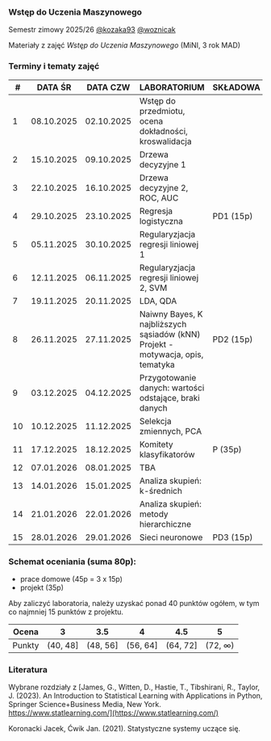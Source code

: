 ### Wstęp do Uczenia Maszynowego

Semestr zimowy 2025/26 [@kozaka93](https://github.com/kozaka93) [@woznicak](https://github.com/woznicak) 

Materiały z zajęć *Wstęp do Uczenia Maszynowego* (MiNI, 3 rok MAD)

### Terminy i tematy zajęć 
<table><thead>
  <tr>
    <th>#</th>
    <th>DATA ŚR</th>
    <th>DATA CZW</th>
    <th>LABORATORIUM</th>
    <th>SKŁADOWA</th>
  </tr></thead>
<tbody>
  <tr>
    <td>1</td>
    <td>08.10.2025</td>
    <td>02.10.2025</td>
    <td>Wstęp do przedmiotu, ocena dokładności, kroswalidacja</td>
    <td></td>
  </tr>
  <tr>
    <td>2</td>
    <td>15.10.2025</td>
    <td>09.10.2025</td>
    <td>Drzewa decyzyjne 1</td>
    <td></td>
  </tr>
  <tr>
    <td>3</td>
    <td>22.10.2025</td>
    <td>16.10.2025</td>
    <td>Drzewa decyzyjne 2, ROC, AUC</td>
    <td></td>
  </tr>
  <tr>
    <td>4</td>
    <td>29.10.2025</td>
    <td>23.10.2025</td>
    <td>Regresja logistyczna</td>
    <td>PD1 (15p)</td>
  </tr>
  <tr>
    <td>5</td>
    <td>05.11.2025</td>
    <td>30.10.2025</td>
    <td>Regularyzjacja regresji liniowej 1</td>
    <td></td>
  </tr>
  <tr>
    <td>6</td>
    <td>12.11.2025</td>
    <td>06.11.2025</td>
    <td>Regularyzjacja regresji liniowej 2, SVM</td>
    <td></td>
  </tr>
  <tr>
    <td>7</td>
    <td>19.11.2025</td>
    <td>20.11.2025</td>
    <td>LDA, QDA</td>
    <td></td>
  </tr>
  <tr>
    <td>8</td>
    <td>26.11.2025</td>
    <td>27.11.2025</td>
    <td>Naiwny Bayes, K najbliższych sąsiadów (kNN) <br> Projekt - motywacja, opis, tematyka</td>
    <td>PD2 (15p)</td>
  </tr>
  <tr>
    <td>9</td>
    <td>03.12.2025</td>
    <td>04.12.2025</td>
    <td>Przygotowanie danych: wartości odstające, braki danych</td>
    <td></td>
  </tr>
  <tr>
    <td>10</td>
    <td>10.12.2025</td>
    <td>11.12.2025</td>
    <td>Selekcja zmiennych, PCA</td>
    <td></td>
  </tr>
  <tr>
    <td>11</td>
    <td>17.12.2025</td>
    <td>18.12.2025</td>
    <td>Komitety klasyfikatorów</td>
    <td>P (35p)</td>
  </tr>
  <tr>
    <td>12</td>
    <td>07.01.2026</td>
    <td>08.01.2025</td>
    <td>TBA</td>
    <td></td>
  </tr>
  <tr>
    <td>13</td>
    <td>14.01.2026</td>
    <td>15.01.2025</td>
    <td>Analiza skupień: k-średnich</td>
    <td></td>
  </tr>
  <tr>
    <td>14</td>
    <td>21.01.2026</td>
    <td>22.01.2026</td>
    <td>Analiza skupień: metody hierarchiczne</td>
    <td></td>
  </tr>
  <tr>
    <td>15</td>
    <td>28.01.2026</td>
    <td>29.01.2026</td>
    <td>Sieci neuronowe</td>
    <td>PD3 (15p)</td>
  </tr>
</tbody></table>

### Schemat oceniania (suma 80p):
- prace domowe (45p = 3 x 15p)
- projekt (35p)

Aby zaliczyć laboratoria, należy uzyskać ponad 40 punktów ogółem, w tym co najmniej 15 punktów z projektu.


| Ocena |  3 | 3.5 | 4 | 4.5 | 5 |
|:---:|:---:|:---:|:---:|:---:|:---:|
| Punkty   | (40, 48] | (48, 56] | (56, 64] | (64, 72] | (72, ∞) |


### Literatura

Wybrane rozdziały z [James, G., Witten, D., Hastie, T., Tibshirani, R., Taylor, J. (2023). An Introduction to Statistical Learning with Applications in Python, Springer Science+Business Media, New York. https://www.statlearning.com/](https://www.statlearning.com/)

Koronacki Jacek, Ćwik Jan. (2021). Statystyczne systemy uczące się.
